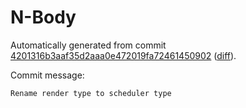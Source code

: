 # N-Body

Automatically generated from commit [4201316b3aaf35d2aaa0e472019fa72461450902](https://github.com/EFanZh/n-body/tree/4201316b3aaf35d2aaa0e472019fa72461450902)
([diff](https://github.com/EFanZh/n-body/commit/4201316b3aaf35d2aaa0e472019fa72461450902)).

Commit message:

```
Rename render type to scheduler type
```
